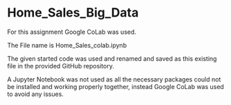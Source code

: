 # Home_Sales_Big_Data

For this assignment Google CoLab was used. 

The File name is Home_Sales_colab.ipynb

The given started code was used and renamed and saved as this existing file in the provided GitHub repository. 

A Jupyter Notebook was not used as all the necessary packages could not be installed and working properly together, instead Google CoLab was used to avoid any issues. 